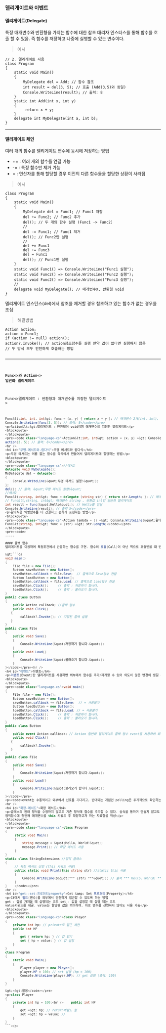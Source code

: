 <h3 id="델리게이트와-이벤트">델리게이트와 이벤트</h3>
<h4 id="델리게이트delegate">델리게이트(Delegate)</h4>
<p>특정 매개변수와 반환형을 가지는 함수에 대한 참조
대리자 인스터스를 통해 함수를 호출 할 수 있음. 즉 함수를 저장하고 나중에 실행할 수 있는 변수이다.</p>
<blockquote>
<p>예시</p>
</blockquote>
<pre><code class="language-cs">// 2. 델리게이트 사용
class Program
{
    static void Main()
    {
        MyDelegate del = Add; // 함수 참조
        int result = del(3, 5); // 호출 (Add(3,5)와 동일)
        Console.WriteLine(result); // 출력: 8
    }
    static int Add(int x, int y) 
    {
         return x + y;
    }
    delegate int MyDelegate(int a, int b); 
}</code></pre>
<hr />
<h4 id="델리게이트-체인">델리게이트 체인</h4>
<p>여러 개의 함수를 델리게이트 변수에 동시에 저장하는 방법</p>
<ul>
<li>+= : 여러 개의 함수를 연결 가능</li>
<li>-= : 특정 함수만 제거 가능</li>
<li>= : 연산자를 통해 할당할 경우 이전의 다른 함수들을 할당한 상황이 사라짐</li>
</ul>
<blockquote>
<p>예시</p>
</blockquote>
<pre><code class="language-cs">class Program
{
    static void Main()
    {
        MyDelegate del = Func1; // Func1 저장
        del += Func2; // Func2 추가
        del(); // 두 개의 함수 실행 (Func1 -&gt; Func2)
        //
        del -= Func1; // Func1 제거
        del(); // Func2만 실행
        //
        del += Func1
        del += Func3
        del = Func1 
        del(); // Func1만 실행
    }
    static void Func1() =&gt; Console.WriteLine(&quot;Func1 실행&quot;);
    static void Func2() =&gt; Console.WriteLine(&quot;Func2 실행&quot;);
    static void Func2() =&gt; Console.WriteLine(&quot;Func3 실행&quot;);
    //
    delegate void MyDelegate(); // 매개변수X, 반환형 void   
}</code></pre>
<p>델리게이트 인스턴스(del)에서 참조를 제거할 경우 참조하고 있는 함수가 없는 경우를 조심</p>
<blockquote>
<p>해결방법</p>
</blockquote>
<pre><code class="language-cs">Action action;
action = Func1;
if (action != null) action();
action?.Invoke(); // action참조함수를 실행 만약 값이 없다면 실행하지 않음
// 두 방식 모두 안전하게 호출하는 방법

---

#### Func&lt;&gt;와 Action&lt;&gt; 일반화 델리게이트
Func&lt;&gt;델리게이트 : 반환형과 매개변수를 지정한 델리게이트
&gt;
```cs
Func&lt;int, int, int&gt; func = (x, y) { return x + y }; // 매개변수 2개(int, int), 반환값(int)
Console.WriteLine(func(3, 5)); // 출력: 8</code></pre>
<p>Action&lt;&gt;델리게이트 : 반환형이 void이며 매개변수를 지정한 델리게이트</p>
<blockquote>
</blockquote>
<pre><code class="language-cs">Action&lt;int, int&gt; action = (x, y) =&gt; Console.WriteLine(x + y); // 매개변수 2개(int, int), 반환값없음
action(3, 5); // 출력: 8</code></pre>
<hr />
<h4 id="무명-메서드와-람다식">무명 메서드와 람다식</h4>
<p>무명 메서드는 이름 없는 함수를 즉석에서 만들어서 델리게이트에 할당하는 방법</p>
<blockquote>
</blockquote>
<pre><code class="language-cs">//예시1
delegate void MyDelegate();
MyDelegate del = delegate() 
{ 
    Console.WriteLine(&quot;무명 메서드 실행!&quot;); 
};
del(); // 출력: &quot;무명 메서드 실행!&quot;
//예시2
Func&lt;string, int&gt; func = delegate (string str) { return str.Length; }; // 매개변수로 stirng str을 받고 str의 길이를 반환하는 함수 생성 
// Func&lt;string, int&gt; 매개변수 string , 반환값 int인 일반화 델리게이트
int result = func(&quot;Hello&quot;); // Hello를 전달
Console.WriteLine(result); // 출력 5</code></pre>
<p>람다식은 익명함수를 더 간결하고 편하게 표현하는 방법</p>
<blockquote>
<pre><code class="language-cs">Action lambda = () =&gt; Console.WriteLine(&quot;람다식 실행!&quot;);
Func&lt;string, int&gt; func = (str) =&gt; str.Length;</code></pre>
</blockquote>
<pre><code>
-----

#### 콜백 함수
델리게이트를 이용하여 특정조건에서 반응하는 함수를 구현. 함수의 호출(Call)이 아닌 역으로 호출받을 때 반응을 참조하여 역호출(Callback)&gt;

&gt;```cs
void main()
{
    File file = new File();
    Button saveButton = new Button();
    saveButton.callback = file.Save;  // 콜백으로 Save함수 전달
    Button loadButton = new Button();
    loadButton.callback = file.Load; // 콜백으로 Load함수 전달
    saveButton.Click();     // 출력 : 저장하기 합니다.
    loadButton.Click();     // 출력 : 불러오기 합니다.
}
public class Button
{
    public Action callback; //콜백 함수
    public void Click()
   {
        callback?.Invoke(); // 지정된 콜백 실행
   }
}
public class File
{
    public void Save()
    {
        Console.WriteLine(&quot;저장하기 합니다.&quot;);
    }
    public void Load()
    {
        Console.WriteLine(&quot;불러오기 합니다.&quot;);
    }
}</code></pre><hr />
<h4 id="이벤트">이벤트</h4>
<p>이벤트(Event)란 델리게이트를 사용하면 외부에서 함수를 추가/제거할 수 있어 의도치 않은 변경이 생길 위험이 있어 event를 사용하여 델리게이트의 일부 기능을 제한하여 안전하게 사용하는 방법</p>
<blockquote>
</blockquote>
<pre><code class="language-cs">void main()
{
    File file = new File();
    Button saveButton = new Button();
    saveButton.callback += file.Save;  // = 사용불가
    Button loadButton = new Button();
    loadButton.callback += file.Load; // = 사용불가
    saveButton.Click();     // 출력 : 저장하기 합니다.
    loadButton.Click();     // 출력 : 불러오기 합니다.
}
public class Button
{
    public event Action callback; // Action 일반화 델리게이트 콜백 함수 event를 사용하여 외부에서 사용 못하게 함(캡슐화)
    public void Click()
   {
        callback?.Invoke();
   }
}
public class File
{
    public void Save()
    {
        Console.WriteLine(&quot;저장하기 합니다.&quot;);
    }
    public void Load()
    {
        Console.WriteLine(&quot;불러오기 합니다.&quot;);
    }
}</code></pre>
<p><code>event는 수동적이고 외부에서 신호를 기다리고, 반대되는 개념인 polling은 주기적으로 확인하는 방식이라 능동적이다.</code></p>
<hr />
<h4 id="확장-메서드">확장 메서드</h4>
<p>클래스의 원래 형식을 수정하지 않고도 기존 형식에 함수를 추가할 수 있다. 상속을 통하여 만들지 않고도 추가적인 함수를 구현 가능
정적함수에 첫번째 매개변수를 this 키워드 후 확장하고자 하는 자료형을 작성</p>
<blockquote>
</blockquote>
<pre><code class="language-cs">class Program
{
     static void Main()
     {
         string message = &quot;Hello, World!&quot;;
         message.Print(); // 확장 메서드 사용
     }
}
static class StringExtensions //정적 클래스
{
     // 확장 메서드 선언 (this 키워드 사용)
     public static void Print(this string str) //static this 사용
     {
         Console.WriteLine($&quot;*** {str} ***&quot;); // 출력 *** Hello, World! ***
     }
}    </code></pre>
<hr />
<h4 id="get--set-프로퍼티property">Get &amp; Set 프로퍼티(Property)</h4>
<p>C#에서 필드(변수)를 외부에서 안전하게 접근할 수 있도록 하는 방법
get : 값을 가져올 때 실행되는 코드 set : 값을 설정할 때 실행 되는 코드
value키워드를 제공. value는 할당된 값을 의미하며, 따로 변수를 선언하지 않아도 사용 가능</p>
<blockquote>
</blockquote>
<pre><code class="language-cs">class Player
{
    private int hp; // private로 접근 제한
    public int HP 
    {
        get { return hp; } // 값 읽기
        set { hp = value; } // 값 설정
    }
}
class Program
{
    static void Main()
    {
        Player player = new Player();
        player.HP = 100; // set 실행 (hp = 100)
        Console.WriteLine(player.HP); // get 실행 (출력: 100)
    }
}

&gt;=&gt;활용</code></pre>
<p>class Player
{
    private int hp = 100;<br />    public int HP
    {
        get =&gt; hp; // return역할도 함
        set =&gt; hp = value; // 
    }
}
```</p>